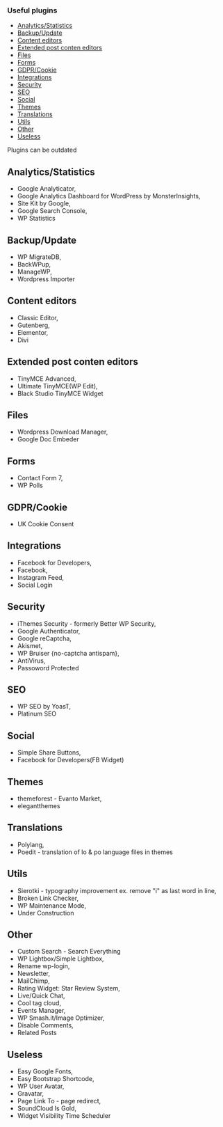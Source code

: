 ### Useful plugins
- [Analytics/Statistics](#analyticsstatistics)
- [Backup/Update](#backupupdate)
- [Content editors](#content-editors)
- [Extended post conten editors](#extended-post-conten-editors)
- [Files](#files)
- [Forms](#forms)
- [GDPR/Cookie](#gdprcookie)
- [Integrations](#integrations)
- [Security](#security)
- [SEO](#seo)
- [Social](#social)
- [Themes](#themes)
- [Translations](#translations)
- [Utils](#utils)
- [Other](#other)
- [Useless](#useless)

Plugins can be outdated

## Analytics/Statistics
- Google Analyticator,
- Google Analytics Dashboard for WordPress by MonsterInsights, 
- Site Kit by Google,
- Google Search Console,
- WP Statistics

## Backup/Update
- WP MigrateDB,
- BackWPup,
- ManageWP,
- Wordpress Importer

## Content editors
- Classic Editor,
- Gutenberg,
- Elementor,
- Divi

## Extended post conten editors
- TinyMCE Advanced,
- Ultimate TinyMCE(WP Edit),
- Black Studio TinyMCE Widget

## Files
- Wordpress Download Manager,
- Google Doc Embeder

## Forms
- Contact Form 7,
- WP Polls

## GDPR/Cookie
- UK Cookie Consent

## Integrations
- Facebook for Developers,
- Facebook,
- Instagram Feed,
- Social Login

## Security
- iThemes Security - formerly Better WP Security,
- Google Authenticator,
- Google reCaptcha,
- Akismet,
- WP Bruiser {no-captcha antispam},
- AntiVirus,
- Passoword Protected

## SEO
- WP SEO by YoasT,
- Platinum SEO

## Social
- Simple Share Buttons,
- Facebook for Developers(FB Widget)

## Themes
- themeforest - Evanto Market,
- elegantthemes

## Translations
- Polylang,
- Poedit - translation of lo & po language files in themes

## Utils
- Sierotki - typography improvement ex. remove "i" as last word in line,
- Broken Link Checker,
- WP Maintenance Mode,
- Under Construction

## Other
- Custom Search - Search Everything
- WP Lightbox/Simple Lightbox,
- Rename wp-login,
- Newsletter,
- MailChimp,
- Rating Widget: Star Review System,
- Live/Quick Chat,
- Cool tag cloud,
- Events Manager,
- WP Smash.it/Image Optimizer,
- Disable Comments,
- Related Posts

## Useless
- Easy Google Fonts,
- Easy Bootstrap Shortcode,
- WP User Avatar,
- Gravatar,
- Page Link To - page redirect,
- SoundCloud Is Gold,
- Widget Visibility Time Scheduler